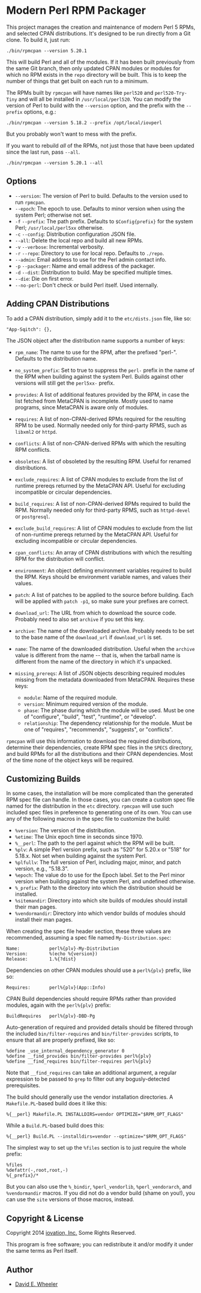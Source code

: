 Modern Perl RPM Packager
========================

This project manages the creation and maintenance of modern Perl 5 RPMs, and
selected CPAN distributions. It's designed to be run directly from a Git
clone. To build it, just run:

    ./bin/rpmcpan --version 5.20.1

This will build Perl and all of the modules. If it has been built previously
from the same Git branch, then only updated CPAN modules or modules for which
no RPM exists in the `repo` directory will be built. This is to keep the
number of things that get built on each run to a minimum.

The RPMs built by `rpmcpan` will have names like `perl520` and
`perl520-Try-Tiny` and will all be installed in `/usr/local/perl520`. You can
modify the version of Perl to build with the `--version` option, and the
prefix with the `--prefix` options, e.g.:

    ./bin/rpmcpan --version 5.18.2 --prefix /opt/local/iovperl

But you probably won't want to mess with the prefix.

If you want to rebuild *all* of the RPMs, not just those that have been
updated since the last run, pass `--all`.

    ./bin/rpmcpan --version 5.20.1 --all

Options
-------

* `--version`: The version of Perl to build. Defaults to the version used to
  run `rpmcpan`.
* `--epoch`: The epoch to use. Defaults to minor version when using the system
  Perl; otherwise not set.
* `-f` `--prefix`: The path prefix. Defaults to `$Config{prefix}` for the
   system Perl; `/usr/local/perl5xx` otherwise.
* `-c` `--config`: Distribution configuration JSON file.
* `--all`: Delete the local repo and build all new RPMs.
* `-v` `--verbose`: Incremental verbosity.
* `-r` `--repo`: Directory to use for local repo. Defaults to `./repo`.
* `--admin`: Email address to use for the Perl admin contact info.
* `-p` `--packager`: Name and email address of the packager.
* `-d` `--dist`: Distribution to build. May be specified multiple times.
* `--die`: Die on first error.
* `--no-perl`: Don't check or build Perl itself. Used internally.

Adding CPAN Distributions
-------------------------

To add a CPAN distribution, simply add it to the `etc/dists.json` file, like
so:

    "App-Sqitch": {},

The JSON object after the distribution name supports a number of keys:

* `rpm_name`: The name to use for the RPM, after the prefixed "perl-".
  Defaults to the distribution name.

* `no_system_prefix`: Set to true to suppress the `perl-` prefix in the name
  of the RPM when building against the system Perl. Builds against other
  versions will still get the `perl5xx-` prefix.
* `provides`: A list of additional features provided by the RPM, in case the
  list fetched from MetaCPAN is incomplete. Mostly used to name programs,
  since MetaCPAN is aware only of modules.
* `requires`: A list of non-CPAN-derived RPMs required for the resulting RPM
  to be used. Normally needed only for third-party RPMS, such as `libxml2` or
  `httpd`.
* `conflicts`: A list of non-CPAN-derived RPMs with which the resulting RPM
  conflicts.
* `obsoletes`: A list of obsoleted by the resulting RPM. Useful for renamed
  distributions.
* `exclude_requires`: A list of CPAN modules to exclude from the list of
  runtime prereqs returned by the MetaCPAN API. Useful for excluding
  incompatible or circular dependencies.
* `build_requires`: A list of non-CPAN-derived RPMs required to build the RPM.
  Normally needed only for third-party RPMS, such as `httpd-devel` or
  `postgresql`.
* `exclude_build_requires`: A list of CPAN modules to exclude from the list of
  non-runtime prereqs returned by the MetaCPAN API. Useful for excluding
  incompatible or circular dependencies.
* `cpan_conflicts`: An array of CPAN distributions with which the resulting
   RPM for the distribution will conflict.
* `environment`: An object defining environment variables required to build
   the RPM. Keys should be environment variable names, and values their
   values.
* `patch`: A list of patches to be applied to the source before building.
  Each will be applied with `patch -p1`, so make sure your prefixes are
  correct.
* `download_url`: The URL from which to download the source code. Probably need
  to also set `archive` if you set this key.
* `archive`: The name of the downloaded archive. Probably needs to be
  set to the base name of the `download_url` if `download_url` is set.
* `name`: The name of the downloaded distribution. Useful when the `archive`
  value is different from the name -- that is, when the tarball name is
  different from the name of the directory in which it's unpacked.
* `missing_prereqs`: A list of JSON objects describing required modules
   missing from the metadata downloaded from MetaCPAN. Requires these keys:
    * `module`: Name of the required module.
    * `version`: Minimum required version of the module.
    * `phase`: The phase during which the module will be used. Must be one of
      "configure", "build", "test", "runtime", or "develop".
    * `relationship`: The dependency relationship for the module. Must be one
       of "requires", "recommends", "suggests", or "conflicts".

`rpmcpan` will use this information to download the required distributions,
determine their dependencies, create RPM spec files in the `SPECS` directory,
and build RPMs for all the distributions and their CPAN dependencies. Most of
the time none of the object keys will be required.

Customizing Builds
------------------

In some cases, the installation will be more complicated than the generated
RPM spec file can handle. In those cases, you can create a custom spec file
named for the distribution in the `etc` directory. `rpmcpan` will use such
included spec files in preference to generating one of its own. You can use any
of the following macros in the spec file to customize the build:

* `%version`: The version of the distribution.
* `%etime`: The Unix epoch time in seconds since 1970.
* `%__perl`: The path to the perl against which the RPM will be built.
* `%plv`: A simple Perl version prefix, such as "520" for 5.20.x or
  "518" for 5.18.x. Not set when building against the system Perl.
* `%plfullv`: The full version of Perl, including major, minor, and patch
   version, e.g., "5.18.3".
* `%epoch`: The value do to use for the Epoch label. Set to the Perl minor
  version when building against the system Perl, and undefined otherwise.
* `%_prefix`: Path to the directory into which the distribution should be
  installed.
* `%sitemandir`: Directory into which site builds of modules should install
  their man pages.
* `%vendormandir`: Directory into which vendor builds of modules should
  install their man pages.

When creating the spec file header section, these three values are
recommended, assuming a spec file named `My-Distribution.spec`:

    Name:           perl%{plv}-My-Distribution
    Version:        %(echo %{version})
    Release:        1.%{?dist}

Dependencies on other CPAN modules should use a `perl%{plv}` prefix, like so:

    Requires:       perl%{plv}(App::Info)

CPAN Build dependencies should require RPMs rather than provided modules,
again with the `perl%{plv}` prefix:

    BuildRequires   perl%{plv}-DBD-Pg

Auto-generation of required and provided details should be filtered through the
included `bin/filter-requires` and `bin/filter-provides` scripts, to ensure
that all are properly prefixed, like so:

    %define _use_internal_dependency_generator 0
    %define __find_provides bin/filter-provides perl%{plv}
    %define __find_requires bin/filter-requires perl%{plv}

Note that `__find_requires` can take an additional argument, a regular
expression to be passed to `grep` to filter out any bogusly-detected prerequisites.

The build should generally use the vendor installation directories. A
`Makefile.PL`-based build does it like this:

    %{__perl} Makefile.PL INSTALLDIRS=vendor OPTIMIZE="$RPM_OPT_FLAGS"

While a `Build.PL`-based build does this:

    %{__perl} Build.PL --installdirs=vendor --optimize="$RPM_OPT_FLAGS"

The simplest way to set up the `%files` section is to just require the whole
prefix:

    %files
    %defattr(-,root,root,-)
    %{_prefix}/*

But you can also use the `%_bindir`, `%perl_vendorlib`, `%perl_vendorarch`,
and `%vendormandir` macros. If you did not do a vendor build (shame on you!),
you can use the `site` versions of those macros, instead.

Copyright & License
-------------------
Copyright 2014 [iovation, Inc.](http://iovation.com/) Some Rights Reserved.

This program is free software; you can redistribute it and/or modify it under
the same terms as Perl itself.

Author
------
* [David E. Wheeler](mailto:david.wheeler@iovation.com)
